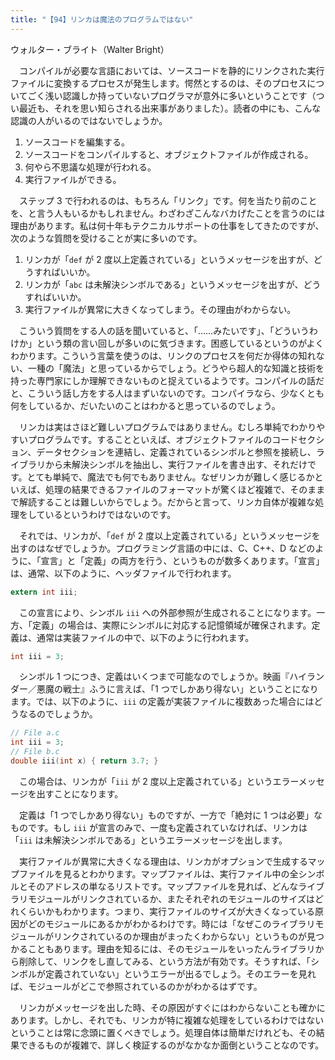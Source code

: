 ```yaml
---
title: "【94】リンカは魔法のプログラムではない"
---
```



ウォルター・ブライト（Walter Bright）


　コンパイルが必要な言語においては、ソースコードを静的にリンクされた実行ファイルに変換するプロセスが発生します。愕然とするのは、そのプロセスについてごく浅い認識しか持っていないプログラマが意外に多いということです（つい最近も、それを思い知らされる出来事がありました）。読者の中にも、こんな認識の人がいるのではないでしょうか。

1.  ソースコードを編集する。
2.  ソースコードをコンパイルすると、オブジェクトファイルが作成される。
3.  何やら不思議な処理が行われる。
4.  実行ファイルができる。

　ステップ 3 で行われるのは、もちろん「リンク」です。何を当たり前のことを、と言う人もいるかもしれません。わざわざこんなバカげたことを言うのには理由があります。私は何十年もテクニカルサポートの仕事をしてきたのですが、次のような質問を受けることが実に多いのです。

1.  リンカが「`def` が 2 度以上定義されている」というメッセージを出すが、どうすればいいか。
2.  リンカが「`abc` は未解決シンボルである」というメッセージを出すが、どうすればいいか。
3.  実行ファイルが異常に大きくなってしまう。その理由がわからない。

　こういう質問をする人の話を聞いていると、「……みたいです」、「どういうわけか」という類の言い回しが多いのに気づきます。困惑しているというのがよくわかります。こういう言葉を使うのは、リンクのプロセスを何だか得体の知れない、一種の「魔法」と思っているからでしょう。どうやら超人的な知識と技術を持った専門家にしか理解できないものと捉えているようです。コンパイルの話だと、こういう話し方をする人はまずいないのです。コンパイラなら、少なくとも何をしているか、だいたいのことはわかると思っているのでしょう。

　リンカは実はさほど難しいプログラムではありません。むしろ単純でわかりやすいプログラムです。することといえば、オブジェクトファイルのコードセクション、データセクションを連結し、定義されているシンボルと参照を接続し、ライブラリから未解決シンボルを抽出し、実行ファイルを書き出す、それだけです。とても単純で、魔法でも何でもありません。なぜリンカが難しく感じるかといえば、処理の結果できるファイルのフォーマットが驚くほど複雑で、そのままで解読することは難しいからでしょう。だからと言って、リンカ自体が複雑な処理をしているというわけではないのです。

　それでは、リンカが、「`def` が 2 度以上定義されている」というメッセージを出すのはなぜでしょうか。プログラミング言語の中には、C、C++、D などのように、「宣言」と「定義」の両方を行う、というものが数多くあります。「宣言」は、通常、以下のように、ヘッダファイルで行われます。

``` c
extern int iii;
```

　この宣言により、シンボル `iii` への外部参照が生成されることになります。一方、「定義」の場合は、実際にシンボルに対応する記憶領域が確保されます。定義は、通常は実装ファイルの中で、以下のように行われます。

``` c
int iii = 3;
```

　シンボル 1 つにつき、定義はいくつまで可能なのでしょうか。映画『ハイランダー／悪魔の戦士』ふうに言えば、「1 つでしかあり得ない」ということになります。では、以下のように、`iii` の定義が実装ファイルに複数あった場合にはどうなるのでしょうか。

``` c
// File a.c
int iii = 3;
// File b.c
double iii(int x) { return 3.7; }
```

　この場合は、リンカが「`iii` が 2 度以上定義されている」というエラーメッセージを出すことになります。

　定義は「1 つでしかあり得ない」ものですが、一方で「絶対に 1 つは必要」なものです。もし `iii` が宣言のみで、一度も定義されていなければ、リンカは「`iii` は未解決シンボルである」というエラーメッセージを出します。

　実行ファイルが異常に大きくなる理由は、リンカがオプションで生成するマップファイルを見るとわかります。マップファイルは、実行ファイル中の全シンボルとそのアドレスの単なるリストです。マップファイルを見れば、どんなライブラリモジュールがリンクされているか、またそれぞれのモジュールのサイズはどれくらいかもわかります。つまり、実行ファイルのサイズが大きくなっている原因がどのモジュールにあるかがわかるわけです。時には「なぜこのライブラリモジュールがリンクされているのか理由がまったくわからない」というものが見つかることもあります。理由を知るには、そのモジュールをいったんライブラリから削除して、リンクをし直してみる、という方法が有効です。そうすれば、「シンボルが定義されていない」というエラーが出るでしょう。そのエラーを見れば、モジュールがどこで参照されているのかがわかるはずです。

　リンカがメッセージを出した時、その原因がすぐにはわからないことも確かにあります。しかし、それでも、リンカが特に複雑な処理をしているわけではないということは常に念頭に置くべきでしょう。処理自体は簡単だけれども、その結果できるものが複雑で、詳しく検証するのがなかなか面倒ということなのです。

